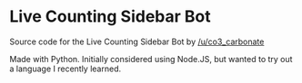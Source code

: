 # Live Counting Sidebar Bot

Source code for the Live Counting Sidebar Bot by [/u/co3_carbonate](https://www.reddit.com/user/co3_carbonate/)

Made with Python. Initially considered using Node.JS, but wanted to try out a language I recently learned.